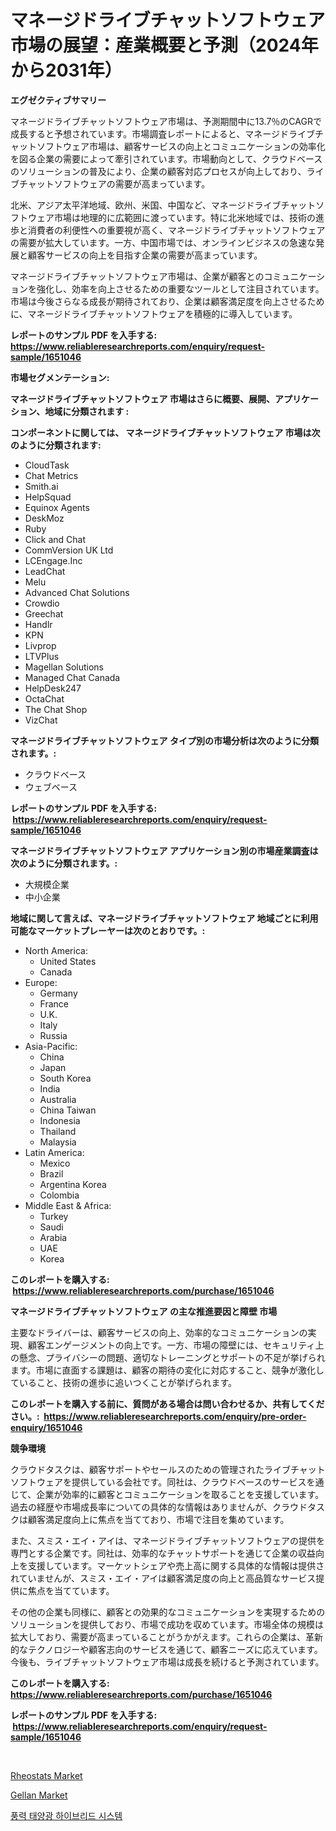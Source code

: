 <p><h1>マネージドライブチャットソフトウェア市場の展望：産業概要と予測（2024年から2031年）</h1></p><p><strong>エグゼクティブサマリー</strong></p>
<p><p>マネージドライブチャットソフトウェア市場は、予測期間中に13.7％のCAGRで成長すると予想されています。市場調査レポートによると、マネージドライブチャットソフトウェア市場は、顧客サービスの向上とコミュニケーションの効率化を図る企業の需要によって牽引されています。市場動向として、クラウドベースのソリューションの普及により、企業の顧客対応プロセスが向上しており、ライブチャットソフトウェアの需要が高まっています。</p><p>北米、アジア太平洋地域、欧州、米国、中国など、マネージドライブチャットソフトウェア市場は地理的に広範囲に渡っています。特に北米地域では、技術の進歩と消費者の利便性への重要視が高く、マネージドライブチャットソフトウェアの需要が拡大しています。一方、中国市場では、オンラインビジネスの急速な発展と顧客サービスの向上を目指す企業の需要が高まっています。</p><p>マネージドライブチャットソフトウェア市場は、企業が顧客とのコミュニケーションを強化し、効率を向上させるための重要なツールとして注目されています。市場は今後さらなる成長が期待されており、企業は顧客満足度を向上させるために、マネージドライブチャットソフトウェアを積極的に導入しています。</p></p>
<p><strong>レポートのサンプル PDF を入手する: <a href="https://www.reliableresearchreports.com/enquiry/request-sample/1651046">https://www.reliableresearchreports.com/enquiry/request-sample/1651046</a></strong></p>
<p><strong>市場セグメンテーション:</strong></p>
<p><strong> マネージドライブチャットソフトウェア 市場はさらに概要、展開、アプリケーション、地域に分類されます :</strong></p>
<p><strong>コンポーネントに関しては、 マネージドライブチャットソフトウェア 市場は次のように分類されます: &nbsp;</strong></p>
<p><ul><li>CloudTask</li><li>Chat Metrics</li><li>Smith.ai</li><li>HelpSquad</li><li>Equinox Agents</li><li>DeskMoz</li><li>Ruby</li><li>Click and Chat</li><li>CommVersion UK Ltd</li><li>LCEngage.Inc</li><li>LeadChat</li><li>Melu</li><li>Advanced Chat Solutions</li><li>Crowdio</li><li>Greechat</li><li>Handlr</li><li>KPN</li><li>Livprop</li><li>LTVPlus</li><li>Magellan Solutions</li><li>Managed Chat Canada</li><li>HelpDesk247</li><li>OctaChat</li><li>The Chat Shop</li><li>VizChat</li></ul></p>
<p><strong> マネージドライブチャットソフトウェア タイプ別の市場分析は次のように分類されます。:</strong></p>
<p><ul><li>クラウドベース</li><li>ウェブベース</li></ul></p>
<p><strong>レポートのサンプル PDF を入手する: &nbsp;<a href="https://www.reliableresearchreports.com/enquiry/request-sample/1651046">https://www.reliableresearchreports.com/enquiry/request-sample/1651046</a></strong></p>
<p><strong> マネージドライブチャットソフトウェア アプリケーション別の市場産業調査は次のように分類されます。:</strong></p>
<p><ul><li>大規模企業</li><li>中小企業</li></ul></p>
<p><strong>地域に関して言えば、マネージドライブチャットソフトウェア 地域ごとに利用可能なマーケットプレーヤーは次のとおりです。:</strong></p>
<p><ul>
    <li>
        North America:
        <ul>
            <li>United States</li>
            <li>Canada</li>
        </ul>
    </li>
    <li>
        Europe:
        <ul>
            <li>Germany</li>
            <li>France</li>
            <li>U.K.</li>
            <li>Italy</li>
            <li>Russia</li>
        </ul>
    </li>
    <li>
        Asia-Pacific:
        <ul>
            <li>China</li>
            <li>Japan</li>
            <li>South Korea</li>
            <li>India</li>
            <li>Australia</li>
            <li>China Taiwan</li>
            <li>Indonesia</li>
            <li>Thailand</li>
            <li>Malaysia</li>
        </ul>
    </li>
    <li>
        Latin America:
        <ul>
            <li>Mexico</li>
            <li>Brazil</li>
            <li>Argentina Korea</li>
            <li>Colombia</li>
        </ul>
    </li>
    <li>
        Middle East & Africa:
        <ul>
            <li>Turkey</li>
            <li>Saudi</li>
            <li>Arabia</li>
            <li>UAE</li>
            <li>Korea</li>
        </ul>
    </li>
    </ul></p>
<p><strong>このレポートを購入する: &nbsp;<a href="https://www.reliableresearchreports.com/purchase/1651046">https://www.reliableresearchreports.com/purchase/1651046</a></strong></p>
<p><strong>マネージドライブチャットソフトウェア の主な推進要因と障壁 市場</strong></p>
<p><p>主要なドライバーは、顧客サービスの向上、効率的なコミュニケーションの実現、顧客エンゲージメントの向上です。一方、市場の障壁には、セキュリティ上の懸念、プライバシーの問題、適切なトレーニングとサポートの不足が挙げられます。市場に直面する課題は、顧客の期待の変化に対応すること、競争が激化していること、技術の進歩に追いつくことが挙げられます。</p></p>
<p><strong>このレポートを購入する前に、質問がある場合は問い合わせるか、共有してください。:&nbsp; <a href="https://www.reliableresearchreports.com/enquiry/pre-order-enquiry/1651046">https://www.reliableresearchreports.com/enquiry/pre-order-enquiry/1651046</a></strong></p>
<p><strong>競争環境</strong></p>
<p><p>クラウドタスクは、顧客サポートやセールスのための管理されたライブチャットソフトウェアを提供している会社です。同社は、クラウドベースのサービスを通じて、企業が効率的に顧客とコミュニケーションを取ることを支援しています。過去の経歴や市場成長率についての具体的な情報はありませんが、クラウドタスクは顧客満足度向上に焦点を当てており、市場で注目を集めています。</p><p>また、スミス・エイ・アイは、マネージドライブチャットソフトウェアの提供を専門とする企業です。同社は、効率的なチャットサポートを通じて企業の収益向上を支援しています。マーケットシェアや売上高に関する具体的な情報は提供されていませんが、スミス・エイ・アイは顧客満足度の向上と高品質なサービス提供に焦点を当てています。</p><p>その他の企業も同様に、顧客との効果的なコミュニケーションを実現するためのソリューションを提供しており、市場で成功を収めています。市場全体の規模は拡大しており、需要が高まっていることがうかがえます。これらの企業は、革新的なテクノロジーや顧客志向のサービスを通じて、顧客ニーズに応えています。今後も、ライブチャットソフトウェア市場は成長を続けると予測されています。</p></p>
<p><strong>このレポートを購入する: &nbsp; <a href="https://www.reliableresearchreports.com/purchase/1651046">https://www.reliableresearchreports.com/purchase/1651046</a></strong></p>
<p><strong>レポートのサンプル PDF を入手する: &nbsp;<a href="https://www.reliableresearchreports.com/enquiry/request-sample/1651046">https://www.reliableresearchreports.com/enquiry/request-sample/1651046</a></strong><strong></strong></p>
<p>&nbsp;</p>
<p><p><a href="https://github.com/provorikovar/Market-Research-Report-List-3/blob/main/rheostats-market.md">Rheostats Market</a></p><p><a href="https://metal-farmhouse-e95.notion.site/Gellan-Market-Research-Report-Provides-Critical-Insights-that-can-help-Shape-Business-Development-an-f5c52226e9684fd9965dc75586fc9073">Gellan Market</a></p><p><a href="https://medium.com/@bobbyreitenberg879562023/%ED%92%8D%EB%A0%A5-%ED%83%9C%EC%96%91-%ED%98%BC%ED%95%A9-%EC%8B%9C%EC%8A%A4%ED%85%9C-%EC%8B%9C%EC%9E%A5-%EC%84%B1%EA%B3%B5%EC%A0%81%EC%9D%B8-%EB%B9%84%EC%A6%88%EB%8B%88%EC%8A%A4-%EC%A0%84%EB%9E%B5%EC%9D%98-%EC%97%B4%EC%87%A0-2031%EB%85%84%EA%B9%8C%EC%A7%80-%EC%98%88%EC%B8%A1-b6b73407da1f">풍력 태양광 하이브리드 시스템</a></p></p>